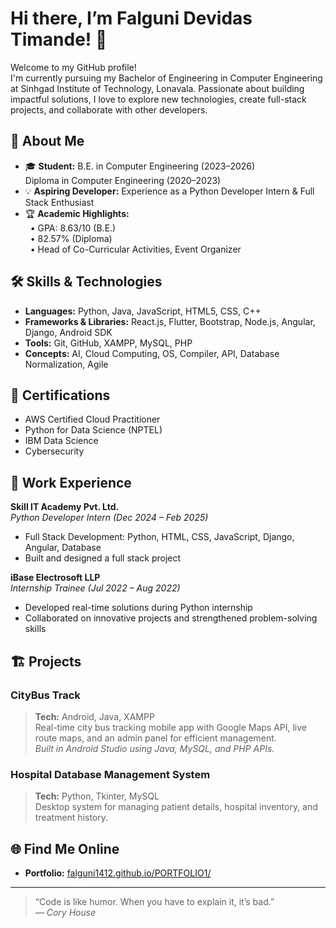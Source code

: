 # Hi there, I’m Falguni Devidas Timande! 👋

Welcome to my GitHub profile!  
I'm currently pursuing my Bachelor of Engineering in Computer Engineering at Sinhgad Institute of Technology, Lonavala. Passionate about building impactful solutions, I love to explore new technologies, create full-stack projects, and collaborate with other developers.

## 🚀 About Me

- 🎓 **Student:** B.E. in Computer Engineering (2023–2026)  
  Diploma in Computer Engineering (2020–2023)
- 💡 **Aspiring Developer:** Experience as a Python Developer Intern & Full Stack Enthusiast
- 🏆 **Academic Highlights:**  
  &nbsp;&nbsp;• GPA: 8.63/10 (B.E.)  
  &nbsp;&nbsp;• 82.57% (Diploma)  
  &nbsp;&nbsp;• Head of Co-Curricular Activities, Event Organizer

## 🛠️ Skills & Technologies

- **Languages:** Python, Java, JavaScript, HTML5, CSS, C++
- **Frameworks & Libraries:** React.js, Flutter, Bootstrap, Node.js, Angular, Django, Android SDK
- **Tools:** Git, GitHub, XAMPP, MySQL, PHP
- **Concepts:** AI, Cloud Computing, OS, Compiler, API, Database Normalization, Agile

## 🌟 Certifications

- AWS Certified Cloud Practitioner
- Python for Data Science (NPTEL)
- IBM Data Science
- Cybersecurity

## 💼 Work Experience

**Skill IT Academy Pvt. Ltd.**  
*Python Developer Intern (Dec 2024 – Feb 2025)*  
- Full Stack Development: Python, HTML, CSS, JavaScript, Django, Angular, Database  
- Built and designed a full stack project

**iBase Electrosoft LLP**  
*Internship Trainee (Jul 2022 – Aug 2022)*  
- Developed real-time solutions during Python internship  
- Collaborated on innovative projects and strengthened problem-solving skills

## 🏗️ Projects

### CityBus Track
> **Tech:** Android, Java, XAMPP  
> Real-time city bus tracking mobile app with Google Maps API, live route maps, and an admin panel for efficient management.  
> _Built in Android Studio using Java, MySQL, and PHP APIs._

### Hospital Database Management System
> **Tech:** Python, Tkinter, MySQL  
> Desktop system for managing patient details, hospital inventory, and treatment history.

## 🌐 Find Me Online

- **Portfolio:** [falguni1412.github.io/PORTFOLIO1/](https://falguni1412.github.io/PORTFOLIO1/)

---

> “Code is like humor. When you have to explain it, it’s bad.”  
> _— Cory House_

<!--
**Falguni1412/Falguni1412** is a ✨ special ✨ repository because its `README.md` (this file) appears on your GitHub profile.
-->
